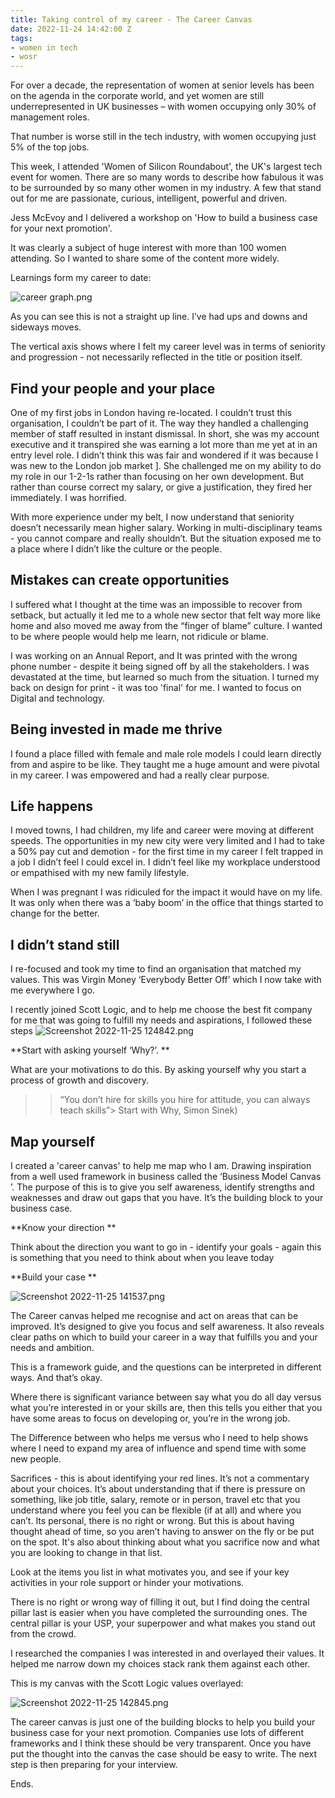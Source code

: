```yaml
---
title: Taking control of my career - The Career Canvas
date: 2022-11-24 14:42:00 Z
tags:
- women in tech
- wosr
---
```


For over a decade, the representation of women at senior levels has been on the agenda in the corporate world, and yet women are still underrepresented in UK businesses – with women occupying only 30% of management roles.

That number is worse still in the tech industry, with women occupying just 5% of the top jobs.

This week, I attended 'Women of Silicon Roundabout', the UK's largest tech event for women. There are so many words to describe how fabulous it was to be surrounded by so many other women in my industry. A few that stand out for me are passionate, curious, intelligent, powerful and driven.

Jess McEvoy and I delivered a workshop on 'How to build a business case for your next promotion'.

It was clearly a subject of huge interest with more than 100 women attending. So I wanted to share some of the content more widely.

Learnings form my career to date:

![career graph.png](/uploads/career%20graph.png)

As you can see this is not a straight up line. I’ve had ups and downs and sideways moves.

The vertical axis shows where I felt my career level was in terms of seniority and progression - not necessarily reflected in the title or position itself.

## Find your people and your place

One of my first jobs in London having re-located. I couldn’t trust this organisation, I couldn’t be part of it. The way they handled a challenging member of staff resulted in instant dismissal. In short, she was my account executive and it transpired she was earning a lot more than me yet at in an entry level role. I didn’t think this was fair and wondered if it was because I was new to the London job market \]. She challenged me on my ability to do my role in our 1-2-1s rather than focusing on her own development. But rather than course correct my salary, or give a justification, they fired her immediately. I was horrified.

With more experience under my belt, I now understand that seniority doesn’t necessarily mean higher salary. Working in multi-disciplinary teams - you cannot compare and really shouldn’t. But the situation exposed me to a place where I didn’t like the culture or the people.

## Mistakes can create opportunities

I suffered what I thought at the time was an impossible to recover from setback, but actually it led me to a whole new sector that felt way more like home and also moved me away from the “finger of blame” culture. I wanted to be where people would help me learn, not ridicule or blame.

I was working on an Annual Report, and It was printed with the wrong phone number - despite it being signed off by all the stakeholders. I was devastated at the time, but learned so much from the situation. I turned my back on design for print - it was too 'final' for me. I wanted to focus on Digital and technology.

## Being invested in made me thrive

I found a place filled with female and male role models I could learn directly from and aspire to be like. They taught me a huge amount and were pivotal in my career. I was empowered and had a really clear purpose.

## Life happens

I moved towns, I had children, my life and career were moving at different speeds. The opportunities in my new city were very limited and I had to take a 50% pay cut and demotion - for the first time in my career I felt trapped in a job I didn’t feel I could excel in. I didn’t feel like my workplace understood or empathised with my new family lifestyle.

When I was pregnant I was ridiculed for the impact it would have on my life. It was only when there was a ‘baby boom’ in the      office that things started to change for the better.

## I didn’t stand still

I re-focused and took my time to find an organisation that matched my values. This was Virgin Money ‘Everybody Better Off’ which I now take with me everywhere I go.

I recently joined Scott Logic, and to help me choose the best fit company for me that was going to fulfill my needs and aspirations, I followed these steps
![Screenshot 2022-11-25 124842.png](/uploads/Screenshot%202022-11-25%20124842.png)

\*\*Start with asking yourself ‘Why?’.
\*\*

What are your motivations to do this. By asking yourself why you start a process of growth and discovery.

> > “You don’t hire for skills you hire for attitude, you can always teach skills”>
> > Start with Why, Simon Sinek)

## Map yourself

I created a 'career canvas' to help me map who I am. Drawing inspiration from a well used framework in business called the ‘Business Model Canvas ’. The purpose of this is to give you self awareness, identify strengths and weaknesses and draw out gaps that you have. It’s the building block to your business case.

\*\*Know your direction
\*\*

Think about the direction you want to go in - identify your goals - again this is something that you need to think about when you leave today

\*\*Build your case
\*\*

![Screenshot 2022-11-25 141537.png](/uploads/Screenshot%202022-11-25%20141537.png)

The Career canvas helped me recognise and act on areas that can be improved. It’s designed to give you focus and self awareness. It also reveals clear paths on which to build your career in a way that fulfills you and your needs and ambition.

This is a framework guide, and the questions can be interpreted in different ways. And that’s okay.

Where there is significant variance between say what you do all day versus what you’re interested in or your skills are, then this tells you either that you have some areas to focus on developing or, you’re in the wrong job.

The Difference between who helps me versus who I need to help shows where I need to expand my area of influence and spend time with some new people.

Sacrifices - this is about identifying your red lines. It’s not a commentary about your choices. It’s about understanding that if there is pressure on something, like job title, salary, remote or in person, travel etc  that you understand where you feel you can be flexible (if at all) and where you can’t. Its personal, there is no right or wrong. But this is about having thought ahead of time, so you aren’t having to answer on the fly or be put on the spot. It's also about thinking about what you sacrifice now and what you are looking to change in that list.

Look at the items you list in what motivates you, and see if your key activities in your role support or hinder your motivations.

There is no right or wrong way of filling it out, but I find doing the central pillar last is easier when you have completed the surrounding ones. The central pillar is your USP, your superpower and what makes you stand out from the crowd.

I researched the companies I was interested in and overlayed their values. It helped me narrow down my choices stack rank them against each other.

This is my canvas with the Scott Logic values overlayed:

![Screenshot 2022-11-25 142845.png](/uploads/Screenshot%202022-11-25%20142845.png)

The career canvas is just one of the building blocks to help you build your business case for your next promotion. Companies use lots of different frameworks and I think these should be very transparent. Once you have put the thought into the canvas the case should be easy to write. The next step is then preparing for your interview.

Ends.